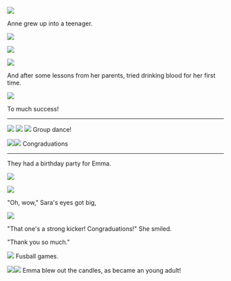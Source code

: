 ![](05-30-18_8-25-01%C2%A0AM.png)

Anne grew up into a teenager.

![](05-30-18_8-25-25%C2%A0AM.png)

![](05-30-18_9-03-26%C2%A0AM.png)

![](05-30-18_8-51-24%C2%A0AM.png)

And after some lessons from her parents, tried drinking blood for her first time.

![](05-30-18_8-55-20%C2%A0AM.png)

To much success!

----

![](05-30-18_1-05-32%C2%A0PM.png)
![](05-30-18_1-07-59%C2%A0PM.png)
![](05-30-18_1-08-07%C2%A0PM.png)
Group dance!

![](05-30-18_1-23-08%C2%A0PM.png)![](05-30-18_1-24-05%C2%A0PM.png)
Congraduations

----

They had a birthday party for Emma.

![](05-30-18_7-38-02%C2%A0PM.png)

![](05-30-18_7-40-00%C2%A0PM.png)

"Oh, wow," Sara's eyes got big,

![](05-30-18_7-40-13%C2%A0PM.png)

"That one's a strong kicker! Congraduations!" She smiled.

"Thank you so much."

![](05-30-18_7-42-40%C2%A0PM.png)
Fusball games.

![](05-30-18_8-11-11%C2%A0PM.png)![](05-30-18_8-14-41%C2%A0PM.png)
Emma blew out the candles, as became an young adult!

